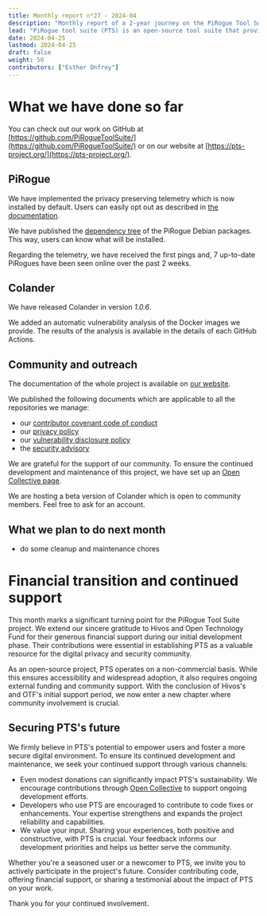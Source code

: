 ```yaml
---
title: Monthly report n⁰27 - 2024-04
description: "Monthly report of a 2-year journey on the PiRogue Tool Suite project"
lead: "PiRogue tool suite (PTS) is an open-source tool suite that provides a comprehensive mobile forensic and network traffic analysis platform."
date: 2024-04-25
lastmod: 2024-04-25
draft: false
weight: 50
contributors: ["Esther Onfroy"]
---
```


# What we have done so far
You can check out our work on GitHub at [https://github.com/PiRogueToolSuite/](https://github.com/PiRogueToolSuite/) or on our website at [https://pts-project.org/](https://pts-project.org/). 

## PiRogue

We have implemented the privacy preserving telemetry which is now installed by default. Users can easily opt out as described in [the documentation](https://pts-project.org/docs/pirogue/telemetry/).

We have published the [dependency tree](https://pts-project.org/docs/pirogue/operating-system/#packaging-for-pirogue) of the PiRogue Debian packages. This way, users can know what will be installed.

Regarding the telemetry, we have received the first pings and, 7 up-to-date PiRogues have been seen online over the past 2 weeks.

## Colander
We have released Colander in version *1.0.6*.

We added an automatic vulnerability analysis of the Docker images we provide. The results of the analysis is available in the details of each GitHub Actions.

## Community and outreach
The documentation of the whole project is available on [our website](https://pts-project.org). 

We published the following documents which are applicable to all the repositories we manage:
* our [contributor covenant code of conduct](https://pts-project.org/code-of-conduct/) 
* our [privacy policy](https://pts-project.org/privacy-policy/) 
* our [vulnerability disclosure policy](https://pts-project.org/security/disclosure/)
* the [security advisory](https://pts-project.org/security/advisory/)

We are grateful for the support of our community. To ensure the continued development and maintenance of this project, we have set up an [Open Collective page](https://opencollective.com/pts).

We are hosting a beta version of Colander which is open to community members. Feel free to ask for an account.

## What we plan to do next month
* do some cleanup and maintenance chores

# Financial transition and continued support

This month marks a significant turning point for the PiRogue Tool Suite project. We extend our sincere gratitude to Hivos and Open Technology Fund for their generous financial support during our initial development phase. Their contributions were essential in establishing PTS as a valuable resource for the digital privacy and security community. 

As an open-source project, PTS operates on a non-commercial basis. While this ensures accessibility and widespread adoption, it also requires ongoing external funding and community support. With the conclusion of Hivos's and OTF's initial support period, we now enter a new chapter where community involvement is crucial.

## Securing PTS's future

We firmly believe in PTS's potential to empower users and foster a more secure digital environment. To ensure its continued development and maintenance, we seek your continued support through various channels:

* Even modest donations can significantly impact PTS's sustainability. We encourage contributions through [Open Collective](https://opencollective.com/pts) to support ongoing development efforts.
* Developers who use PTS are encouraged to contribute to code fixes or enhancements. Your expertise strengthens and expands the project reliability and capabilities. 
* We value your input. Sharing your experiences, both positive and constructive, with PTS is crucial. Your feedback informs our development priorities and helps us better serve the community.

Whether you're a seasoned user or a newcomer to PTS, we invite you to actively participate in the project's future. Consider contributing code, offering financial support, or sharing a testimonial about the impact of PTS on your work.

Thank you for your continued involvement.
